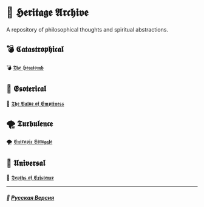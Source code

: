 # 📁 𝕳𝖊𝖗𝖎𝖙𝖆𝖌𝖊 𝕬𝖗𝖈𝖍𝖎𝖛𝖊
<p align="justify">A repository of philosophical thoughts and spiritual abstractions.</p>

## 💣 𝕮𝖆𝖙𝖆𝖘𝖙𝖗𝖔𝖕𝖍𝖎𝖈𝖆𝖑
💣 [𝕿𝖍𝖊 𝕳𝖊𝖈𝖆𝖙𝖔𝖒𝖇](catastrophical/the_hecatomb/english.md)

## 🔮 𝕰𝖘𝖔𝖙𝖊𝖗𝖎𝖈𝖆𝖑
🔮 [𝕿𝖍𝖊 𝖁𝖆𝖑𝖚𝖊 𝖔𝖋 𝕰𝖒𝖕𝖙𝖎𝖓𝖊𝖘𝖘](esoterical/the_value_of_emptiness/russian.md)

## 🌪️ 𝕿𝖚𝖗𝖇𝖚𝖑𝖊𝖓𝖈𝖊
🌪️ [𝕰𝖓𝖙𝖗𝖔𝖕𝖎𝖈 𝕾𝖙𝖗𝖚𝖌𝖌𝖑𝖊](turbulence/entropic_struggle/english.md)

## 🌌 𝖀𝖓𝖎𝖛𝖊𝖗𝖘𝖆𝖑
🌌 [𝕯𝖊𝖕𝖙𝖍𝖘 𝖔𝖋 𝕰𝖝𝖎𝖘𝖙𝖊𝖓𝖈𝖊](universal/depth_of_existence/english.md)

***

##### 🌻 [Русская Версия](index-2.md)
